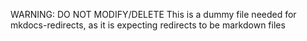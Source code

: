 WARNING: DO NOT MODIFY/DELETE
This is a dummy file needed for mkdocs-redirects, as it is expecting redirects to be markdown files
